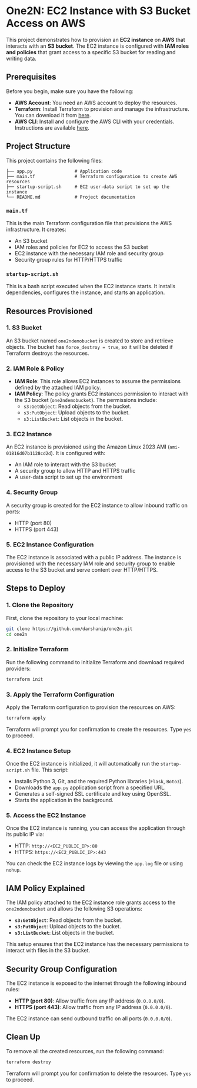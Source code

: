 
# One2N: EC2 Instance with S3 Bucket Access on AWS

This project demonstrates how to provision an **EC2 instance** on **AWS** that interacts with an **S3 bucket**. The EC2 instance is configured with **IAM roles and policies** that grant access to a specific S3 bucket for reading and writing data.

## Prerequisites

Before you begin, make sure you have the following:

- **AWS Account**: You need an AWS account to deploy the resources.
- **Terraform**: Install Terraform to provision and manage the infrastructure. You can download it from [here](https://www.terraform.io/downloads.html).
- **AWS CLI**: Install and configure the AWS CLI with your credentials. Instructions are available [here](https://docs.aws.amazon.com/cli/latest/userguide/install-cliv2.html).

## Project Structure

This project contains the following files:

```
├── app.py                # Application code
├── main.tf               # Terraform configuration to create AWS resources
├── startup-script.sh     # EC2 user-data script to set up the instance
└── README.md             # Project documentation
```

### `main.tf`

This is the main Terraform configuration file that provisions the AWS infrastructure. It creates:

- An S3 bucket
- IAM roles and policies for EC2 to access the S3 bucket
- EC2 instance with the necessary IAM role and security group
- Security group rules for HTTP/HTTPS traffic

### `startup-script.sh`

This is a bash script executed when the EC2 instance starts. It installs dependencies, configures the instance, and starts an application.

## Resources Provisioned

### 1. **S3 Bucket**

An S3 bucket named `one2ndemobucket` is created to store and retrieve objects. The bucket has `force_destroy = true`, so it will be deleted if Terraform destroys the resources.

### 2. **IAM Role & Policy**

- **IAM Role**: This role allows EC2 instances to assume the permissions defined by the attached IAM policy.
- **IAM Policy**: The policy grants EC2 instances permission to interact with the S3 bucket (`one2ndemobucket`). The permissions include:
  - `s3:GetObject`: Read objects from the bucket.
  - `s3:PutObject`: Upload objects to the bucket.
  - `s3:ListBucket`: List objects in the bucket.

### 3. **EC2 Instance**

An EC2 instance is provisioned using the Amazon Linux 2023 AMI (`ami-01816d07b1128cd2d`). It is configured with:
- An IAM role to interact with the S3 bucket
- A security group to allow HTTP and HTTPS traffic
- A user-data script to set up the environment

### 4. **Security Group**

A security group is created for the EC2 instance to allow inbound traffic on ports:
- HTTP (port 80)
- HTTPS (port 443)

### 5. **EC2 Instance Configuration**

The EC2 instance is associated with a public IP address. The instance is provisioned with the necessary IAM role and security group to enable access to the S3 bucket and serve content over HTTP/HTTPS.

## Steps to Deploy

### 1. Clone the Repository

First, clone the repository to your local machine:

```bash
git clone https://github.com/darshanip/one2n.git
cd one2n
```

### 2. Initialize Terraform

Run the following command to initialize Terraform and download required providers:

```bash
terraform init
```

### 3. Apply the Terraform Configuration

Apply the Terraform configuration to provision the resources on AWS:

```bash
terraform apply
```

Terraform will prompt you for confirmation to create the resources. Type `yes` to proceed.

### 4. EC2 Instance Setup

Once the EC2 instance is initialized, it will automatically run the `startup-script.sh` file. This script:
- Installs Python 3, Git, and the required Python libraries (`Flask`, `Boto3`).
- Downloads the `app.py` application script from a specified URL.
- Generates a self-signed SSL certificate and key using OpenSSL.
- Starts the application in the background.

### 5. Access the EC2 Instance

Once the EC2 instance is running, you can access the application through its public IP via:
- HTTP: `http://<EC2_PUBLIC_IP>:80`
- HTTPS: `https://<EC2_PUBLIC_IP>:443`

You can check the EC2 instance logs by viewing the `app.log` file or using `nohup`.

## IAM Policy Explained

The IAM policy attached to the EC2 instance role grants access to the `one2ndemobucket` and allows the following S3 operations:

- **`s3:GetObject`**: Read objects from the bucket.
- **`s3:PutObject`**: Upload objects to the bucket.
- **`s3:ListBucket`**: List objects in the bucket.

This setup ensures that the EC2 instance has the necessary permissions to interact with files in the S3 bucket.

## Security Group Configuration

The EC2 instance is exposed to the internet through the following inbound rules:
- **HTTP (port 80)**: Allow traffic from any IP address (`0.0.0.0/0`).
- **HTTPS (port 443)**: Allow traffic from any IP address (`0.0.0.0/0`).

The EC2 instance can send outbound traffic on all ports (`0.0.0.0/0`).

## Clean Up

To remove all the created resources, run the following command:

```bash
terraform destroy
```

Terraform will prompt you for confirmation to delete the resources. Type `yes` to proceed.